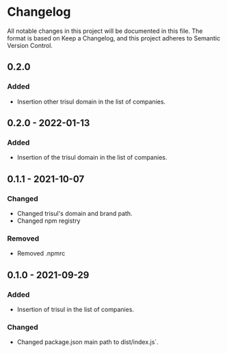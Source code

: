 # Changelog
All notable changes in this project will be documented in this file.
The format is based on Keep a Changelog, and this project adheres to Semantic Version Control.

## 0.2.0
### Added
- Insertion other trisul domain in the list of companies.

## 0.2.0 - 2022-01-13
### Added
- Insertion of the trisul domain in the list of companies.

## 0.1.1 - 2021-10-07
### Changed
- Changed trisul's domain and brand path.
- Changed npm registry

### Removed
- Removed .npmrc

## 0.1.0 - 2021-09-29
### Added
- Insertion of trisul in the list of companies.

### Changed
- Changed package.json main path to dist/index.js`.
